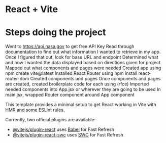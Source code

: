 # React + Vite
# Steps doing the project
 Went to https://api.nasa.gov to get free API Key
Read through documentation to find out what information I wanted to retrieve in my app. Once I figured that out, look for base URL and endpoint
Determined what and how I wanted the data displayed based on directions given for project
Mapped out what components and pages were needed
Created app using npm create vite@latest
Installed React Router using npm install react-router-dom
Created components and pages
Once components and pages are created, created broilerplate code for each using (rfce)
Imported needed components into App.jsx or wherever they are going to be used
In main.jsx, wrapped Router component around App component

This template provides a minimal setup to get React working in Vite with HMR and some ESLint rules.

Currently, two official plugins are available:

- [@vitejs/plugin-react](https://github.com/vitejs/vite-plugin-react/blob/main/packages/plugin-react/README.md) uses [Babel](https://babeljs.io/) for Fast Refresh
- [@vitejs/plugin-react-swc](https://github.com/vitejs/vite-plugin-react-swc) uses [SWC](https://swc.rs/) for Fast Refresh
